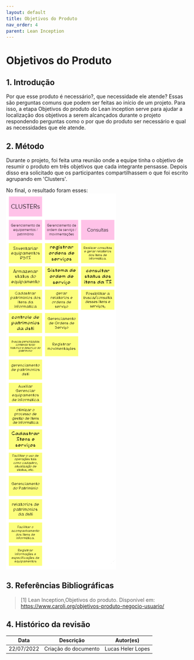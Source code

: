 ```yaml
---
layout: default
title: Objetivos do Produto
nav_order: 4
parent: Lean Inception
---
```


# Objetivos do Produto

## 1. Introdução

Por que esse produto é necessário?, que necessidade ele atende? Essas são perguntas comuns que podem ser feitas ao início de um projeto. Para isso, a etapa Objetivos do produto do Lean inception serve para ajudar a localização dos objetivos a serem alcançados durante o projeto respondendo perguntas como o por que do produto ser necessário e qual as necessidades que ele atende.

## 2. Método

Durante o projeto, foi feita uma reunião onde a equipe tinha o objetivo de resumir o produto em três objetivos que cada integrante pensasse. Depois disso era solicitado que os participantes compartilhassem o que foi escrito agrupando em 'Clusters'.

No final, o resultado foram esses:
![Objetivos](../assets/objetivos.png)

## 3. Referências Bibliográficas

> [1] Lean Inception,Objetivos do produto. Disponivel em: https://www.caroli.org/objetivos-produto-negocio-usuario/

## 4. Histórico da revisão

|**Data**|**Descrição**|**Autor(es)**|
|--------|-------------|-------------|
|22/07/2022|Criação do documento| Lucas Heler Lopes|
